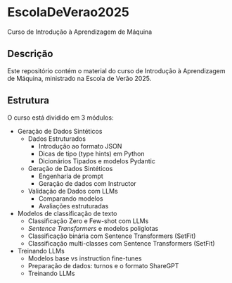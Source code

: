 # EscolaDeVerao2025

Curso de Introdução à Aprendizagem de Máquina

## Descrição

Este repositório contém o material do curso de Introdução à Aprendizagem de Máquina, ministrado na Escola de Verão 2025.

## Estrutura

O curso está dividido em 3 módulos:

- Geração de Dados Sintéticos
  - Dados Estruturados
    - Introdução ao formato JSON
    - Dicas de tipo (type hints) em Python
    - Dicionários Tipados e modelos Pydantic
  - Geração de Dados Sintéticos
    - Engenharia de prompt
    - Geração de dados com Instructor
  - Validação de Dados com LLMs
    - Comparando modelos
    - Avaliações estruturadas
- Modelos de classificação de texto
  - Classificação Zero e Few-shot com LLMs
  - *Sentence Transformers* e modelos poliglotas
  - Classificação binária com Sentence Transformers (SetFit)
  - Classificação multi-classes com Sentence Transformers (SetFit)
- Treinando LLMs
  - Modelos base vs instruction fine-tunes
  - Preparação de dados: turnos e o formato ShareGPT
  - Treinando LLMs
